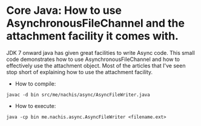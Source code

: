# Core Java: How to use AsynchronousFileChannel and the attachment facility it comes with.

JDK 7 onward java has given great facilities to write Async code. This small code demonstrates how to use AsynchronousFileChannel and how to effectively use the attachment object.
Most of the articles that I've seen stop short of explaining how to use the attachment facility.

* How to compile:
```
javac -d bin src/me/nachis/async/AsyncFileWriter.java
```

* How to execute:
```
java -cp bin me.nachis.async.AsyncFileWriter <filename.ext>
```
